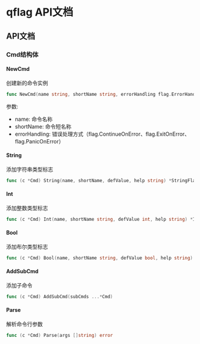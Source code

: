 # qflag API文档

## API文档
### Cmd结构体
#### NewCmd

创建新的命令实例

```go
func NewCmd(name string, shortName string, errorHandling flag.ErrorHandling) *Cmd
```

参数:
- name: 命令名称
- shortName: 命令短名称
- errorHandling: 错误处理方式（flag.ContinueOnError、flag.ExitOnError、flag.PanicOnError）

#### String

添加字符串类型标志

```go
func (c *Cmd) String(name, shortName, defValue, help string) *StringFlag
```

#### Int

添加整数类型标志

```go
func (c *Cmd) Int(name, shortName string, defValue int, help string) *IntFlag
```

#### Bool

添加布尔类型标志

```go
func (c *Cmd) Bool(name, shortName string, defValue bool, help string) *BoolFlag
```

#### AddSubCmd

添加子命令

```go
func (c *Cmd) AddSubCmd(subCmds ...*Cmd)
```

#### Parse

解析命令行参数

```go
func (c *Cmd) Parse(args []string) error
```